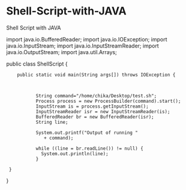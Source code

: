 Shell-Script-with-JAVA
======================

Shell Script with JAVA


import java.io.BufferedReader;
import java.io.IOException;
import java.io.InputStream;
import java.io.InputStreamReader;
import java.io.OutputStream;
import java.util.Arrays;


public class ShellScript {

  
		public static void main(String args[]) throws IOException {

		     
               
		       String command="/home/chika/Desktop/test.sh";
		       Process process = new ProcessBuilder(command).start();
		       InputStream is = process.getInputStream();
		       InputStreamReader isr = new InputStreamReader(is);
		       BufferedReader br = new BufferedReader(isr);
		       String line;

		       System.out.printf("Output of running " 
		          + command);

		       while ((line = br.readLine()) != null) {
		         System.out.println(line);
		       }

     }
}


 